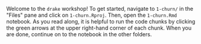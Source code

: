 Welcome to the `drake` workshop! To get started, navigate to `1-churn/` in the "Files" pane and click on `1-churn.Rproj`. Then, open the `1-churn.Rmd` notebook. As you read along, it is helpful to run the code chunks by clicking the green arrows at the upper right-hand corner of each chunk. When you are done, continue on to the notebook in the other folders.
